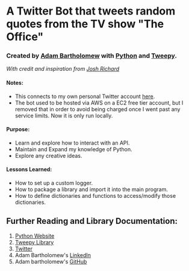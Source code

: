 # A Twitter Bot that tweets random quotes from the TV show "The Office"
### Created by [Adam Bartholomew](https://www.linkedin.com/in/adam-bartholomew/) with [Python](https://www.python.org/) and [Tweepy](https://docs.tweepy.org/en/stable/index.html).
_With credit and inspiration from [Josh Richard](https://github.com/joshuarichard)_

#### Notes:
* This connects to my own personal Twitter account [here](https://twitter.com/The_Adumb).
* The bot used to be hosted via AWS on a EC2 free tier account, but I removed that in order to avoid being charged once I went past any service limits. Now it is only run locally.

#### Purpose:
* Learn and explore how to interact with an API. 
* Maintain and Expand my knowledge of Python. 
* Explore any creative ideas.

#### Lessons Learned:
* How to set up a custom logger.
* How to package a library and import it into the main program.
* How to define dictionaries and functions to access/modify those dictionaries.

Further Reading and Library Documentation:
------------------------------------------
1. [Python Website](https://www.python.org/)
2. [Tweepy Library](http://www.tweepy.org/)
3. [Twitter](https://www.twitter.com/)
4. Adam Bartholomew's [LinkedIn](https://www.linkedin.com/in/adam-bartholomew/)
5. Adam bartholomew's [GitHub](https://github.com/adam-bartholomew/)
